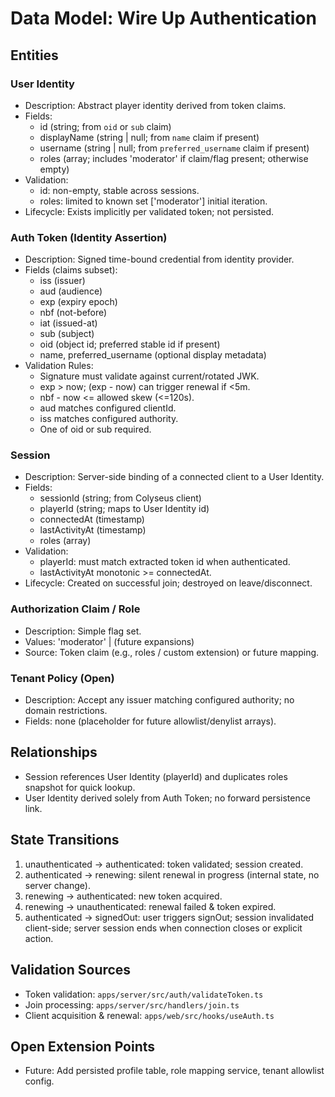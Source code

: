 # Data Model: Wire Up Authentication

## Entities

### User Identity
- Description: Abstract player identity derived from token claims.
- Fields:
  - id (string; from `oid` or `sub` claim)
  - displayName (string | null; from `name` claim if present)
  - username (string | null; from `preferred_username` claim if present)
  - roles (array<string>; includes 'moderator' if claim/flag present; otherwise empty)
- Validation:
  - id: non-empty, stable across sessions.
  - roles: limited to known set ['moderator'] initial iteration.
- Lifecycle: Exists implicitly per validated token; not persisted.

### Auth Token (Identity Assertion)
- Description: Signed time-bound credential from identity provider.
- Fields (claims subset):
  - iss (issuer)
  - aud (audience)
  - exp (expiry epoch)
  - nbf (not-before)
  - iat (issued-at)
  - sub (subject)
  - oid (object id; preferred stable id if present)
  - name, preferred_username (optional display metadata)
- Validation Rules:
  - Signature must validate against current/rotated JWK.
  - exp > now; (exp - now) can trigger renewal if <5m.
  - nbf - now <= allowed skew (<=120s).
  - aud matches configured clientId.
  - iss matches configured authority.
  - One of oid or sub required.

### Session
- Description: Server-side binding of a connected client to a User Identity.
- Fields:
  - sessionId (string; from Colyseus client)
  - playerId (string; maps to User Identity id)
  - connectedAt (timestamp)
  - lastActivityAt (timestamp)
  - roles (array<string>)
- Validation:
  - playerId: must match extracted token id when authenticated.
  - lastActivityAt monotonic >= connectedAt.
- Lifecycle: Created on successful join; destroyed on leave/disconnect.

### Authorization Claim / Role
- Description: Simple flag set.
- Values: 'moderator' | (future expansions)
- Source: Token claim (e.g., roles / custom extension) or future mapping.

### Tenant Policy (Open)
- Description: Accept any issuer matching configured authority; no domain restrictions.
- Fields: none (placeholder for future allowlist/denylist arrays).

## Relationships
- Session references User Identity (playerId) and duplicates roles snapshot for quick lookup.
- User Identity derived solely from Auth Token; no forward persistence link.

## State Transitions
1. unauthenticated → authenticated: token validated; session created.
2. authenticated → renewing: silent renewal in progress (internal state, no server change).
3. renewing → authenticated: new token acquired.
4. renewing → unauthenticated: renewal failed & token expired.
5. authenticated → signedOut: user triggers signOut; session invalidated client-side; server session ends when connection closes or explicit action.

## Validation Sources
- Token validation: `apps/server/src/auth/validateToken.ts`
- Join processing: `apps/server/src/handlers/join.ts`
- Client acquisition & renewal: `apps/web/src/hooks/useAuth.ts`

## Open Extension Points
- Future: Add persisted profile table, role mapping service, tenant allowlist config.
